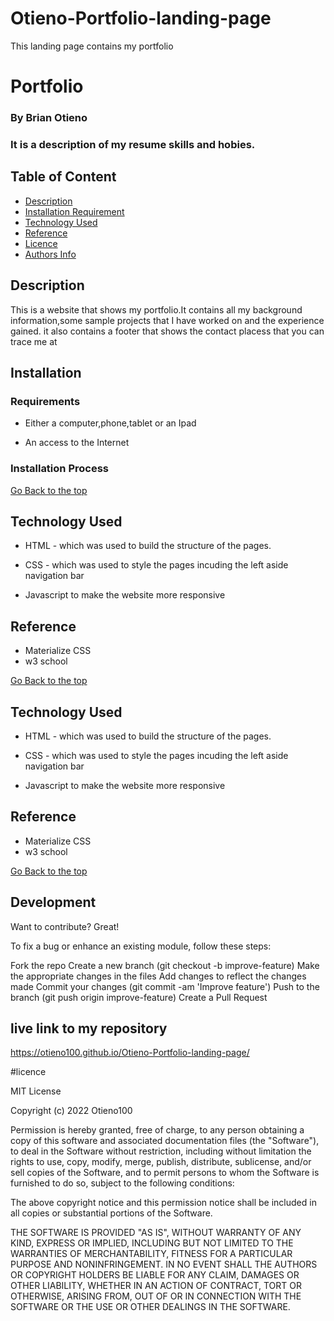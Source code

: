 # Otieno-Portfolio-landing-page
This landing page contains my portfolio 
# Portfolio

### By Brian Otieno
### It is a description of my resume skills and hobies.

## Table of Content

+ [Description](#description)
+ [Installation Requirement](#Installation)
+ [Technology Used](#technology-used)
+ [Reference](#reference)
+ [Licence](#licence)
+ [Authors Info](#author-Info)

## Description
<p>This is  a website that shows my portfolio.It contains all my background information,some sample projects that I have worked on and the experience gained. it also contains a footer that shows the contact placess that you can trace me at</p>

## Installation

### Requirements

* Either a computer,phone,tablet or an Ipad

* An access to the Internet

### Installation Process

[Go Back to the top](#portfolio)
## Technology Used
* HTML - which was used to build the structure of the pages.

* CSS - which was used to style the pages incuding the left aside navigation bar
* Javascript to make the website more responsive

## Reference
* Materialize CSS
* w3 school


[Go Back to the top](#portfolio)


## Technology Used
* HTML - which was used to build the structure of the pages.

* CSS - which was used to style the pages incuding the left aside navigation bar
* Javascript to make the website more responsive

## Reference
* Materialize CSS
* w3 school


[Go Back to the top](#portfolio)

## Development
Want to contribute? Great!

To fix a bug or enhance an existing module, follow these steps:

Fork the repo
Create a new branch (git checkout -b improve-feature)
Make the appropriate changes in the files
Add changes to reflect the changes made
Commit your changes (git commit -am 'Improve feature')
Push to the branch (git push origin improve-feature)
Create a Pull Request

## live link to my repository
https://otieno100.github.io/Otieno-Portfolio-landing-page/


#licence

MIT License

Copyright (c) 2022 Otieno100

Permission is hereby granted, free of charge, to any person obtaining a copy
of this software and associated documentation files (the "Software"), to deal
in the Software without restriction, including without limitation the rights
to use, copy, modify, merge, publish, distribute, sublicense, and/or sell
copies of the Software, and to permit persons to whom the Software is
furnished to do so, subject to the following conditions:

The above copyright notice and this permission notice shall be included in all
copies or substantial portions of the Software.

THE SOFTWARE IS PROVIDED "AS IS", WITHOUT WARRANTY OF ANY KIND, EXPRESS OR
IMPLIED, INCLUDING BUT NOT LIMITED TO THE WARRANTIES OF MERCHANTABILITY,
FITNESS FOR A PARTICULAR PURPOSE AND NONINFRINGEMENT. IN NO EVENT SHALL THE
AUTHORS OR COPYRIGHT HOLDERS BE LIABLE FOR ANY CLAIM, DAMAGES OR OTHER
LIABILITY, WHETHER IN AN ACTION OF CONTRACT, TORT OR OTHERWISE, ARISING FROM,
OUT OF OR IN CONNECTION WITH THE SOFTWARE OR THE USE OR OTHER DEALINGS IN THE
SOFTWARE.


